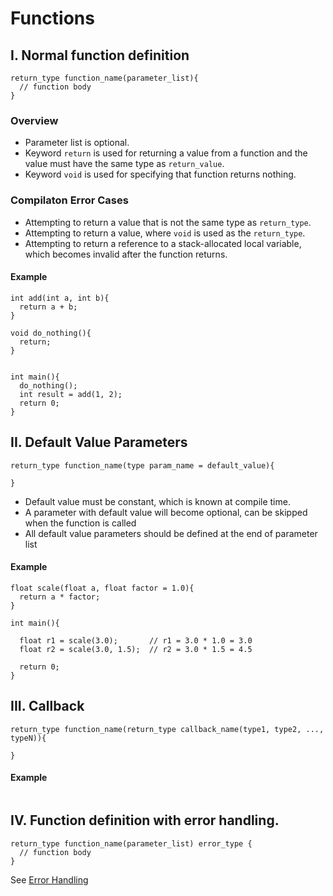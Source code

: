 # Functions


## I. Normal function definition
```
return_type function_name(parameter_list){
  // function body
} 
```
### Overview
- Parameter list is optional.
- Keyword `return` is used for returning a value from a function and the value must have the same type as `return_value`.
- Keyword `void` is used for specifying that function returns nothing.
### Compilaton Error Cases
- Attempting to return a value that is not the same type as `return_type`.
- Attempting to return a value, where `void` is used as the `return_type`.
- Attempting to return a reference to a stack-allocated local variable, which becomes invalid after the function returns.



#### Example
```
int add(int a, int b){
  return a + b;
}

void do_nothing(){
  return;
}


int main(){
  do_nothing();
  int result = add(1, 2);
  return 0;
}

```




## II. Default Value Parameters

```
return_type function_name(type param_name = default_value){

}  
```
- Default value must be constant, which is known at compile time.
- A parameter with default value will become optional, can be skipped when the function is called
- All default value parameters should be defined at the end of parameter list

#### Example
```
float scale(float a, float factor = 1.0){
  return a * factor;
}

int main(){

  float r1 = scale(3.0);       // r1 = 3.0 * 1.0 = 3.0
  float r2 = scale(3.0, 1.5);  // r2 = 3.0 * 1.5 = 4.5

  return 0;
}
```

## III. Callback 
```
return_type function_name(return_type callback_name(type1, type2, ..., typeN)){

}
```

#### Example 
```

```









## IV. Function definition with error handling.
```
return_type function_name(parameter_list) error_type {
  // function body
}
```
See [Error Handling](ErorrHandling.md)
